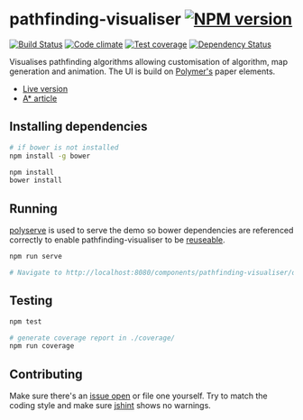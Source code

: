# pathfinding-visualiser [![NPM version](http://img.shields.io/npm/v/pathfinding-visualiser.svg?style=flat)](https://www.npmjs.org/package/pathfinding-visualiser)

[![Build Status](http://img.shields.io/travis/Tyriar/pathfinding-visualiser.svg?style=flat)](http://travis-ci.org/Tyriar/pathfinding-visualiser)
[![Code climate](http://img.shields.io/codeclimate/github/Tyriar/pathfinding-visualiser.svg?style=flat)](https://codeclimate.com/github/Tyriar/pathfinding-visualiser)
[![Test coverage](http://img.shields.io/codeclimate/coverage/github/Tyriar/pathfinding-visualiser.svg?style=flat)](https://codeclimate.com/github/Tyriar/pathfinding-visualiser)
[![Dependency Status](http://img.shields.io/gemnasium/Tyriar/pathfinding-visualiser.svg?style=flat)](https://gemnasium.com/Tyriar/pathfinding-visualiser)

Visualises pathfinding algorithms allowing customisation of algorithm, map generation and animation. The UI is build on [Polymer's][5] paper elements.

 - [Live version][1]
 - [A* article][2]

## Installing dependencies

```bash
# if bower is not installed
npm install -g bower

npm install
bower install
```

## Running

[polyserve][6] is used to serve the demo so bower dependencies are referenced correctly to enable pathfinding-visualiser to be [reuseable][7].

```bash
npm run serve

# Navigate to http://localhost:8080/components/pathfinding-visualiser/demo/
```

## Testing

```bash
npm test

# generate coverage report in ./coverage/
npm run coverage
```

## Contributing

Make sure there's an [issue open][4] or file one yourself. Try to match the coding style and make sure [jshint][3] shows no warnings.



  [1]: http://www.growingwiththeweb.com/projects/pathfinding-visualiser/
  [2]: http://www.growingwiththeweb.com/2012/06/a-pathfinding-algorithm.html
  [3]: http://www.jshint.com/
  [4]: https://github.com/Tyriar/pathfinding-visualiser/issues?state=open
  [5]: http://www.polymer-project.org/
  [6]: https://github.com/PolymerLabs/polyserve
  [7]: https://www.polymer-project.org/1.0/docs/start/reusableelements.html
